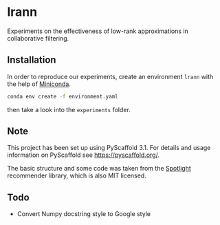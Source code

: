# lrann

Experiments on the effectiveness of low-rank approximations in collaborative filtering.


## Installation

In order to reproduce our experiments, create an environment `lrann` with the help of [Miniconda][].
```bash
conda env create -f environment.yaml
```
then take a look into the `experiments` folder.

## Note

This project has been set up using PyScaffold 3.1. For details and usage
information on PyScaffold see https://pyscaffold.org/.

The basic structure and some code was taken from the [Spotlight][] recommender library, which is also MIT licensed.

## Todo

* Convert Numpy docstring style to Google style

[Miniconda]: https://conda.io/en/latest/miniconda.html
[Spotlight]: https://github.com/maciejkula/spotlight
